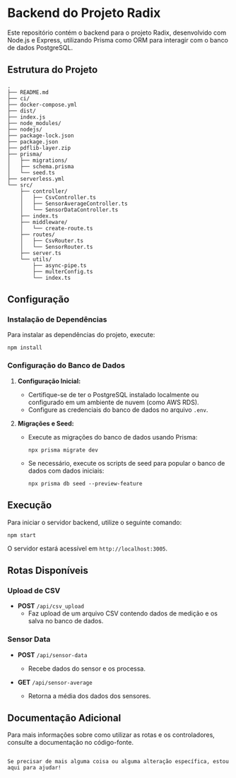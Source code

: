 # Backend do Projeto Radix

Este repositório contém o backend para o projeto Radix, desenvolvido com Node.js e Express, utilizando Prisma como ORM para interagir com o banco de dados PostgreSQL.

## Estrutura do Projeto

```
.
├── README.md
├── ci/
├── docker-compose.yml
├── dist/
├── index.js
├── node_modules/
├── nodejs/
├── package-lock.json
├── package.json
├── pdflib-layer.zip
├── prisma/
│   ├── migrations/
│   ├── schema.prisma
│   └── seed.ts
├── serverless.yml
└── src/
    ├── controller/
    │   ├── CsvController.ts
    │   ├── SensorAverageController.ts
    │   └── SensorDataController.ts
    ├── index.ts
    ├── middleware/
    │   └── create-route.ts
    ├── routes/
    │   ├── CsvRouter.ts
    │   └── SensorRouter.ts
    ├── server.ts
    └── utils/
        ├── async-pipe.ts
        ├── multerConfig.ts
        └── index.ts
```

## Configuração

### Instalação de Dependências

Para instalar as dependências do projeto, execute:

```
npm install
```

### Configuração do Banco de Dados

1. **Configuração Inicial:**
   - Certifique-se de ter o PostgreSQL instalado localmente ou configurado em um ambiente de nuvem (como AWS RDS).
   - Configure as credenciais do banco de dados no arquivo `.env`.

2. **Migrações e Seed:**
   - Execute as migrações do banco de dados usando Prisma:
     ```
     npx prisma migrate dev
     ```
   - Se necessário, execute os scripts de seed para popular o banco de dados com dados iniciais:
     ```
     npx prisma db seed --preview-feature
     ```

## Execução

Para iniciar o servidor backend, utilize o seguinte comando:

```
npm start
```

O servidor estará acessível em `http://localhost:3005`.

## Rotas Disponíveis

### Upload de CSV

- **POST** `/api/csv_upload`
  - Faz upload de um arquivo CSV contendo dados de medição e os salva no banco de dados.

### Sensor Data

- **POST** `/api/sensor-data`
  - Recebe dados do sensor e os processa.

- **GET** `/api/sensor-average`
  - Retorna a média dos dados dos sensores.

## Documentação Adicional

Para mais informações sobre como utilizar as rotas e os controladores, consulte a documentação no código-fonte.
```

Se precisar de mais alguma coisa ou alguma alteração específica, estou aqui para ajudar!
